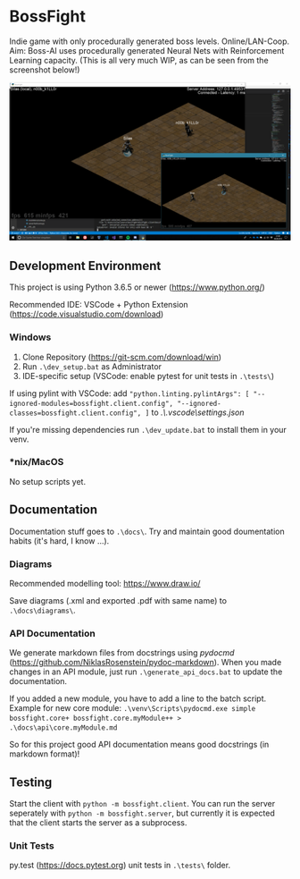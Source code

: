 # BossFight

Indie game with only procedurally generated boss levels. Online/LAN-Coop. Aim: Boss-AI uses procedurally generated Neural Nets with Reinforcement Learning capacity. (This is all very much WIP, as can be seen from the screenshot below!)

![Screenshot](/screenshot.png)

## Development Environment 

This project is using Python 3.6.5 or newer (https://www.python.org/)

Recommended IDE: VSCode + Python Extension (https://code.visualstudio.com/download)

### Windows

1. Clone Repository (https://git-scm.com/download/win)
1. Run `.\dev_setup.bat` as Administrator
1. IDE-specific setup (VSCode: enable pytest for unit tests in `.\tests\`)

If using pylint with VSCode: add
`"python.linting.pylintArgs": [
    "--ignored-modules=bossfight.client.config",
    "--ignored-classes=bossfight.client.config",
]`
to *.\\.vscode\settings.json*

If you're missing dependencies run `.\dev_update.bat` to install them in your venv.

### \*nix/MacOS

No setup scripts yet.

## Documentation

Documentation stuff goes to `.\docs\`. Try and maintain good doumentation habits (it's hard, I know ...).

### Diagrams

Recommended modelling tool: https://www.draw.io/

Save diagrams (.xml and exported .pdf with same name) to `.\docs\diagrams\`.

### API Documentation

We generate markdown files from docstrings using *pydocmd* (https://github.com/NiklasRosenstein/pydoc-markdown).
When you made changes in an API module, just run `.\generate_api_docs.bat` to update the documentation.

If you added a new module, you have to add a line to the batch script. Example for new core module:
`.\venv\Scripts\pydocmd.exe simple bossfight.core+ bossfight.core.myModule++ > .\docs\api\core.myModule.md`

So for this project good API documentation means good docstrings (in markdown format)!

## Testing

Start the client with `python -m bossfight.client`.
You can run the server seperately with `python -m bossfight.server`, but currently it is expected that the client starts the server as a subprocess.

### Unit Tests

py.test (https://docs.pytest.org) unit tests in `.\tests\` folder.
